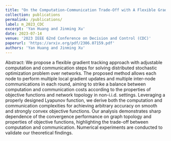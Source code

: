 ```yaml
---
title: "On the Computation-Communication Trade-Off with A Flexible Gradient Tracking Approach"
collection: publications
permalink: /publications/
label: m_2023_CDC
excerpt: 'Yan Huang and Jinming Xu'
date: 2023-07-14
venue: '2023 IEEE 62nd Conference on Decision and Control (CDC)'
paperurl: 'https://arxiv.org/pdf/2306.07159.pdf'
authors: 'Yan Huang and Jinming Xu'
---
```


Abstract: We propose a flexible gradient tracking approach with adjustable computation and communication steps for solving distributed stochastic optimization problem over networks. The proposed method allows each node to perform multiple local gradient updates and multiple inter-node communications in each round, aiming to strike a balance between computation and communication costs according to the properties of objective functions and network topology in non-i.i.d. settings. Leveraging a properly designed Lyapunov function, we derive both the computation and communication complexities for achieving arbitrary accuracy on smooth and strongly convex objective functions. Our analysis demonstrates sharp dependence of the convergence performance on graph topology and properties of objective functions, highlighting the trade-off between computation and communication. Numerical experiments are conducted to validate our theoretical findings.


